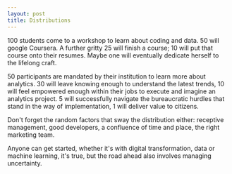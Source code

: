 ```yaml
---
layout: post
title: Distributions
--- 
```


100 students come to a workshop to learn about coding and data. 50 will google Coursera. A further gritty 25 will finish a course; 10 will put that course onto their resumes. Maybe one will eventually dedicate herself to the lifelong craft. 

50 participants are mandated by their institution to learn more about analytics. 30 will leave knowing enough to understand the latest trends, 10 will feel empowered enough within their jobs to execute and imagine an analytics project. 5 will successfully navigate the bureaucratic hurdles that stand in the way of implementation, 1 will deliver value to citizens. 

Don't forget the random factors that sway the distribution either: receptive management, good developers, a confluence of time and place, the right marketing team. 

Anyone can get started, whether it's with digital transformation, data or machine learning, it's true, but the road ahead also involves managing uncertainty. 




